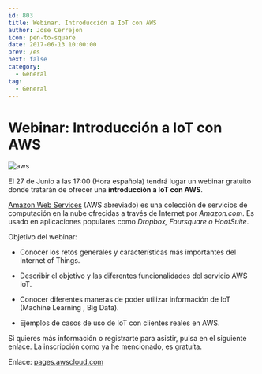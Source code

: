 ```yaml
---
id: 803
title: Webinar. Introducción a IoT con AWS
author: Jose Cerrejon
icon: pen-to-square
date: 2017-06-13 10:00:00
prev: /es
next: false
category:
  - General
tag:
  - General
---
```


# Webinar: Introducción a IoT con AWS

![aws](/images/2016/06/aws.png)

El 27 de Junio a las 17:00 (Hora española) tendrá lugar un webinar gratuito donde tratarán de ofrecer una **introducción a IoT con AWS**.

[Amazon Web Services](https://es.wikipedia.org/wiki/Amazon_Web_Services) (AWS abreviado) es una colección de servicios de computación en la nube ofrecidas a través de Internet por *Amazon.com*. Es usado en aplicaciones populares como *Dropbox, Foursquare o HootSuite*.

Objetivo del webinar:

* Conocer los retos generales y características más importantes del Internet of Things.

* Describir el objetivo y las diferentes funcionalidades del servicio AWS IoT.

* Conocer diferentes maneras de poder utilizar información de IoT (Machine Learning 
, Big Data).

* Ejemplos de casos de uso de IoT con clientes reales en AWS.

Si quieres más información o registrarte para asistir, pulsa en el siguiente enlace. La inscripción como ya he mencionado, es gratuíta.

Enlace: [pages.awscloud.com](https://pages.awscloud.com/webinar-introiot-20170627.html)